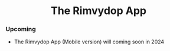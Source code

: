 <h1 align="center">
The Rimvydop App
</h1>

### Upcoming
- The Rimvydop App (Mobile version) will coming soon in 2024

